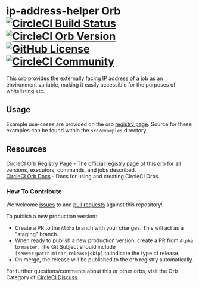 # ip-address-helper Orb [![CircleCI Build Status](https://circleci.com/gh/aaronstillwell/ip-address-helper-orb.svg?style=shield "CircleCI Build Status")](https://circleci.com/gh/aaronstillwell/ip-address-helper-orb) [![CircleCI Orb Version](https://img.shields.io/badge/endpoint.svg?url=https://badges.circleci.io/orb/aaronstillwell/ip-address-helper)](https://circleci.com/orbs/registry/orb/aaronstillwell/ip-address-helper) [![GitHub License](https://img.shields.io/badge/license-MIT-lightgrey.svg)](https://raw.githubusercontent.com/aaronstillwell/ip-address-helper-orb/master/LICENSE) [![CircleCI Community](https://img.shields.io/badge/community-CircleCI%20Discuss-343434.svg)](https://discuss.circleci.com/c/ecosystem/orbs)

This orb provides the externally facing IP address of a job as an environment variable, making it easily accessible for the purposes of whitelisting etc.

## Usage

Example use-cases are provided on the orb [registry page](https://circleci.com/orbs/registry/orb/aaronstillwell/ip-address-helper#usage-examples). Source for these examples can be found within the `src/examples` directory.


## Resources

[CircleCI Orb Registry Page](https://circleci.com/orbs/registry/orb/aaronstillwell/ip-address-helper) - The official registry page of this orb for all versions, executors, commands, and jobs described.  
[CircleCI Orb Docs](https://circleci.com/docs/2.0/orb-intro/#section=configuration) - Docs for using and creating CircleCI Orbs.  

### How To Contribute

We welcome [issues](https://github.com/aaronstillwell/ip-address-helper-orb/issues) to and [pull requests](https://github.com/aaronstillwell/ip-address-helper-orb/pulls) against this repository!

To publish a new production version:
* Create a PR to the `Alpha` branch with your changes. This will act as a "staging" branch.
* When ready to publish a new production version, create a PR from `Alpha` to `master`. The Git Subject should include `[semver:patch|minor|release|skip]` to indicate the type of release.
* On merge, the release will be published to the orb registry automatically.

For further questions/comments about this or other orbs, visit the Orb Category of [CircleCI Discuss](https://discuss.circleci.com/c/orbs).
